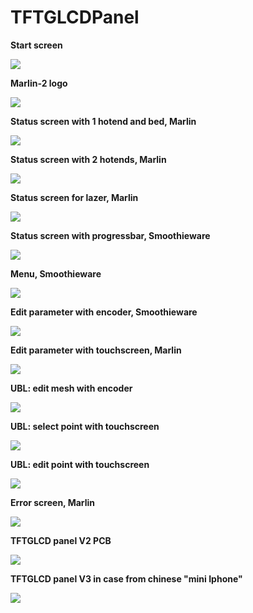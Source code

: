 # TFTGLCDPanel

**Start screen**

<img src="./Start-Logo.jpg">

**Marlin-2 logo**

<img src="./Marlin-2-Logo.jpg">

**Status screen with 1 hotend and bed, Marlin**

<img src="./Marlin-1HE.jpg">

**Status screen with 2 hotends, Marlin**

<img src="./Marlin-2HE.jpg">

**Status screen for lazer, Marlin**

<img src="./Marlin-Lazer.jpg">

**Status screen with progressbar, Smoothieware**

<img src="./Smoothie-progressbar.jpg">

**Menu, Smoothieware**

<img src="./Smoothie-menu.jpg">

**Edit parameter with encoder, Smoothieware**

<img src="./Smoothie-Edit_Param.jpg">

**Edit parameter with touchscreen, Marlin**

<img src="./Marlin-Edit_param-V3.jpg">

**UBL: edit mesh with encoder**

<img src="./UBL_Mesh_Editor_encoder.jpg">

**UBL: select point with touchscreen**

<img src="./UBL-select-V3.jpg">

**UBL: edit point with touchscreen**

<img src="./UBL-edt-V3.jpg">

**Error screen, Marlin**

<img src="./Marlin-Error_Screen.jpg">

**TFTGLCD panel V2 PCB**

<img src="./TFTGLCD-V2.jpg">

**TFTGLCD panel V3 in case from chinese "mini Iphone"**

<img src="./TFTGLCD-V3.jpg">
